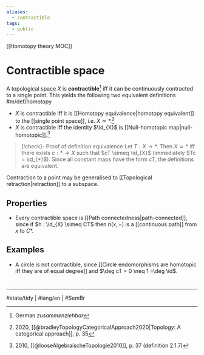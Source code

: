 ```yaml
---
aliases:
  - contractible
tags:
  - public
---
```

[[Homotopy theory MOC]]
# Contractible space

A topological space $X$ is **contractible**[^zusammenziehbar] iff it can be continuously contracted to a single point.
This yields the following two equivalent definitions #m/def/homotopy 

- $X$ is contractible iff it is [[Homotopy equivalence|homotopy equivalent]] to the [[single point space]], i.e. $X \simeq *$.[^br]
- $X$ is contractible iff the identity $\id_{X}$ is [[Null-homotopic map|null-homotopic]].[^loose]

[^br]: 2020, [[@bradleyTopologyCategoricalApproach2020|Topology: A categorical approach]], p. 35
[^loose]: 2010, [[@looseAlgebraischeTopologie2010]], p. 37 (definition 2.1.7)
[^zusammenziehbar]: German _zusammenziehbar_

> [!check]- Proof of definition equivalence
> Let $T :X \to *$.
> Then $X \simeq *$ iff there exists $c: * \to X$ such that $cT \simeq \id_{X}$ (immediately $Tc = \id_{*}$).
> Since all constant maps have the form $cT$, the definitions are equivalent.
> <span class="QED"/>

Contraction to a point may be generalised to [[Topological retraction|retraction]] to a subspace.

## Properties

- Every contractible space is [[Path connectedness|path-connected]], since if $h : \id_{X} \simeq CT$ then $h(x,-)$ is a [[continuous path]] from $x$ to $C*$.

## Examples

- A circle is not contractible, since [[Circle endomorphisms are homotopic iff they are of equal degree]] and $\deg cT = 0 \neq 1 =\deg \id$.

#
---
#state/tidy | #lang/en | #SemBr
